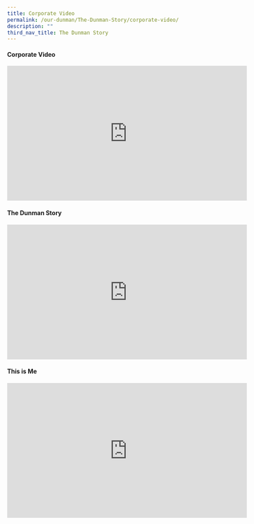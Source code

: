 ```yaml
---
title: Corporate Video
permalink: /our-dunman/The-Dunman-Story/corporate-video/
description: ""
third_nav_title: The Dunman Story
---
```

#### Corporate Video

<p style="text-align: center;"><iframe width="560" height="315" src="https://www.youtube.com/embed/2-lJYCysdmA" title="YouTube video player" frameborder="0" allow="accelerometer; autoplay; clipboard-write; encrypted-media; gyroscope; picture-in-picture" allowfullscreen></iframe></p>

#### The Dunman Story

<p style="text-align: center;"><iframe width="560" height="315" src="https://www.youtube.com/embed/kWvFGDyxlC8" title="YouTube video player" frameborder="0" allow="accelerometer; autoplay; clipboard-write; encrypted-media; gyroscope; picture-in-picture" allowfullscreen></iframe></p>

#### This is Me

<p style="text-align: center;"><iframe width="560" height="315" src="https://www.youtube.com/embed/nSmPqn9WmbM" title="YouTube video player" frameborder="0" allow="accelerometer; autoplay; clipboard-write; encrypted-media; gyroscope; picture-in-picture" allowfullscreen></iframe></p>